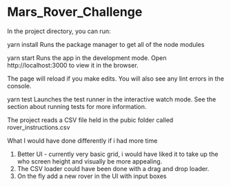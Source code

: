 # Mars_Rover_Challenge

In the project directory, you can run:

yarn install 
Runs the package manager to get all of the node modules

yarn start
Runs the app in the development mode.
Open http://localhost:3000 to view it in the browser.

The page will reload if you make edits.
You will also see any lint errors in the console.

yarn test
Launches the test runner in the interactive watch mode.
See the section about running tests for more information.



The project reads a CSV file held in the pubic folder called rover_instructions.csv



What I would have done differently if i had more time
1. Better UI - currently very basic grid, i would have liked it to take up the who screen height and visually be more appealing. 
2. The CSV loader could have been done with a drag and drop loader.
3. On the fly add a new rover in the UI with input boxes
